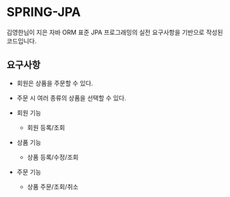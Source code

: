 # SPRING-JPA

김영한님이 지은 자바 ORM 표준 JPA 프로그래밍의 실전 요구사항을 기반으로 작성된 코드입니다.


## 요구사항

- 회원은 상품을 주문할 수 있다.
- 주문 시 여러 종류의 상품을 선택할 수 있다.

- 회원 기능
  - 회원 등록/조회
  
- 상품 기능
  - 상품 등록/수정/조회
  
- 주문 기능
  - 상품 주문/조회/취소
